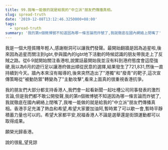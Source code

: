 ```yaml
---
title: 99.我唯一能做的就是給我的"中立派"朋友們傳播真相。
slug: spread-truth
date: '2019-12-08T13:12:46.3250000+08:00'
tags:
  - spread-truth
summary: '我的第n個微博號不知道因為哪一條言論而炸號了,我就徹底在國內網絡上閉嘴了'
---
```

我是一個大陸貧賤年輕人,感謝樹洞可以讓我們發聲。最開始翻牆是因為追星啦,後來因為追星而關注到lgbt,參與國內的lgbt地下活動的時候認識的朋友帶我走上了反賊之路。從6·9就開始關注香港啦,說實話最開始我並沒有料到港府態度會這麼強硬,我以為6月的遊行足以讓港府做出順從民意的選擇,結果發生了721,831,然後一直持續到今天。牆內本來沒有報導的,後來突然造出了"港獨"和"廢青"的靶子,這次宣傳策略從"被動防禦"轉變為了"主動攻擊",看來上面真的很重視香港抗爭。



我的朋友們大部分都支持香港人,我們會一起看新聞一起吐槽公司同事發表的激烈言論,但是我們都不敢公開發聲,我的第n個微博號不知道因為哪一條言論而炸號了,我就徹底在國內網絡上閉嘴了,我唯一能做的就是給我的"中立派"朋友們傳播真相。香港手足充滿了熱血和希望,希望大家要加油阿,暫時累了可以歇一會,暫時平靜積蓄力量也可以的。希望大家都平安,祝福香港人不論是選舉還是街頭運動都可以取得成果。



願榮光歸香港。

說的很亂,望見諒
